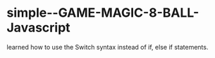 # simple--GAME-MAGIC-8-BALL-Javascript
learned how to use the Switch syntax instead of if, else if statements.
